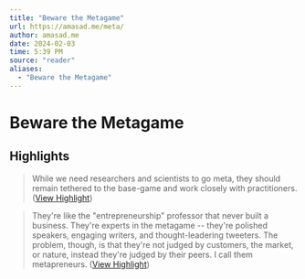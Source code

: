 ```yaml
---
title: "Beware the Metagame"
url: https://amasad.me/meta/
author: amasad.me
date: 2024-02-03
time: 5:39 PM
source: "reader"
aliases:
  - "Beware the Metagame"
---
```

# Beware the Metagame

## Highlights
> While we need researchers and scientists to go meta, they should remain tethered to the base-game and work closely with practitioners. ([View Highlight](https://read.readwise.io/read/01h9yy635pcff0qh533am5x0r1))

> They're like the "entrepreneurship" professor that never built a business. They're experts in the metagame -- they're polished speakers, engaging writers, and thought-leadering tweeters. The problem, though, is that they're not judged by customers, the market, or nature, instead they're judged by their peers. I call them metapreneurs. ([View Highlight](https://read.readwise.io/read/01h9yy6xdz8a8q3yth1xem6vks))

